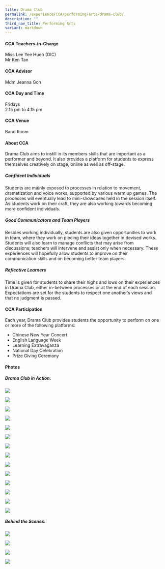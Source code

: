 ```yaml
---
title: Drama Club
permalink: /experience/CCA/performing-arts/drama-club/
description: ""
third_nav_title: Performing Arts
variant: markdown
---
```

#### **CCA Teachers-in-Charge**
Miss Lee Yee Hueh (OIC) <br>
Mr Ken Tan <br>

#### **CCA Advisor**
Mdm Jeanna Goh

#### **CCA Day and Time**
Fridays<br>
2.15 pm to 4.15 pm

#### **CCA Venue**
Band Room

#### **About CCA**
Drama Club aims to instill in its members skills that are important as a performer and beyond. It also provides a platform for students to express themselves creatively on stage, online as well as off-stage.

##### **Confident Individuals**
Students are mainly exposed to processes in relation to movement, dramatization and voice works, supported by various warm up games. The processes will eventually lead to mini-showcases held in the session itself. As students work on their craft, they are also working towards becoming more confident individuals.

##### **Good Communicators and Team Players**
Besides working individually, students are also given opportunities to work in team, where they work on piecing their ideas together in devised works. Students will also learn to manage conflicts that may arise from discussions; teachers will intervene and assist only when necessary. These experiences will hopefully allow students to improve on their communication skills and on becoming better team players.

##### **Reflective Learners**
Time is given for students to share their highs and lows on their experiences in Drama Club, either in-between processes or at the end of each session. Expectations are set for the students to respect one another’s views and that no judgment is passed. 

#### **CCA Participation**
Each year, Drama Club provides students the opportunity to perform on one or more of the following platforms:
-  Chinese New Year Concert
-  English Language Week
-  Learning Extravaganza
-  National Day Celebration
-  Prize Giving Ceremony

#### **Photos**

##### Drama Club in Action:
![](/images/CCA%20Drama/6212880424179449586.jpg)

![](/images/CCA%20Drama/EL_Week.png)

![](/images/CCA%20Drama/drama1.jpg)

![](/images/CCA%20Drama/JEP3834a.jpg)

![](/images/CCA%20Drama/IMG_3414.jpg)

![](/images/CCA%20Drama/IMG_3431.jpg)

![](/images/CCA%20Drama/IMG_3434.jpg)

![](/images/CCA%20Drama/IMG_3436.jpg)

![](/images/CCA%20Drama/IMG_3437.jpg)

![](/images/CCA%20Drama/IMG_8797.jpg)

![](/images/CCA%20Drama/IMG_8804.jpg)

![](/images/CCA%20Drama/IMG_8814.jpg)

![](/images/CCA%20Drama/IMG_9872.jpg)

![](/images/CCA%20Drama/IMG_9875.jpg)

##### Behind the Scenes:
![](/images/CCA%20Drama/6212880424179449581.jpg)

![](/images/CCA%20Drama/6212880424179449582.jpg)

![](/images/CCA%20Drama/6212880424179449583.jpg)

![](/images/CCA%20Drama/6212880424179449584.jpg)